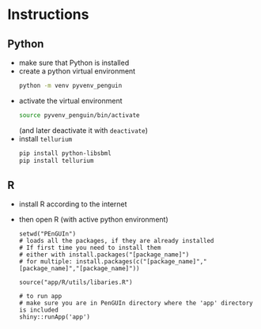 # Instructions

## Python
- make sure that Python is installed
- create a python virtual environment
  ```sh
  python -m venv pyvenv_penguin
  ```
- activate the virtual environment
  ```sh
  source pyvenv_penguin/bin/activate
  ```
  (and later deactivate it with `deactivate`)
- install `tellurium`
  ```sh
  pip install python-libsbml
  pip install tellurium
  ```


## R
- install R according to the internet

- then open R (with active python environment)
  ```{r}
  setwd("PEnGUIn")
  # loads all the packages, if they are already installed
  # If first time you need to install them
  # either with install.packages("[package_name]")
  # for multiple: install.packages(c("[package_name]","[package_name]","[package_name]"))

  source("app/R/utils/libaries.R")

  # to run app
  # make sure you are in PenGUIn directory where the 'app' directory is included
  shiny::runApp('app')

  ```

  
